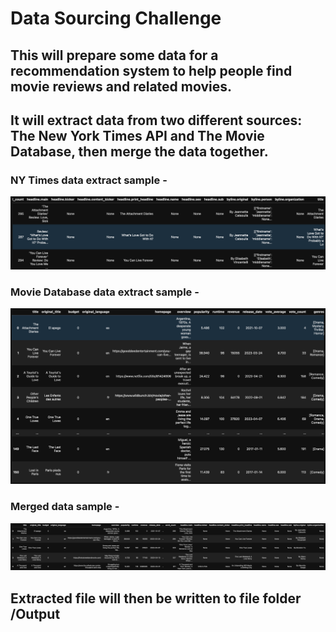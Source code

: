 # Data Sourcing Challenge

## This will prepare some data for a recommendation system to help people find movie reviews and related movies. 
## It will extract data from two different sources: The New York Times API and The Movie Database, then merge the data together.

### NY Times data extract sample - 
![alt text](image-1.png)

### Movie Database data extract sample - 
![alt text](image-2.png)

### Merged data sample - 
![alt text](image-3.png)

## Extracted file will then be written to file folder /Output

